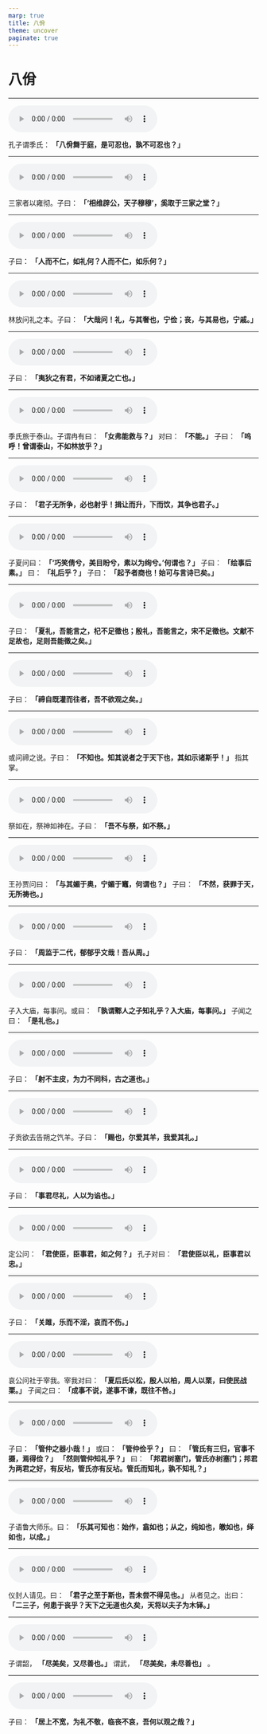 ```yaml
---
marp: true
title: 八佾
theme: uncover
paginate: true
---
```


# 八佾

---

![](assets/audios/03/1.mp3)

孔子谓季氏： __「八佾舞于庭，是可忍也，孰不可忍也？」__ 

---

![](assets/audios/03/2.mp3)

三家者以雍彻。子曰： __「‘相维辟公，天子穆穆’，奚取于三家之堂？」__ 

---

![](assets/audios/03/3.mp3)

子曰： __「人而不仁，如礼何？人而不仁，如乐何？」__ 

---

![](assets/audios/03/4.mp3)

林放问礼之本。子曰： __「大哉问！礼，与其奢也，宁俭；丧，与其易也，宁戚。」__ 

---

![](assets/audios/03/5.mp3)

子曰： __「夷狄之有君，不如诸夏之亡也。」__ 

---

![](assets/audios/03/6.mp3)

季氏旅于泰山。子谓冉有曰： __「女弗能救与？」__ 对曰： __「不能。」__ 子曰： __「呜呼！曾谓泰山，不如林放乎？」__ 

---

![](assets/audios/03/7.mp3)

子曰： __「君子无所争，必也射乎！揖让而升，下而饮，其争也君子。」__ 

---

![](assets/audios/03/8.mp3)

子夏问曰： __「‘巧笑倩兮，美目盼兮，素以为绚兮。’何谓也？」__ 子曰： __「绘事后素。」__ 曰： __「礼后乎？」__ 子曰： __「起予者商也！始可与言诗已矣。」__ 

---

![](assets/audios/03/9.mp3)

子曰： __「夏礼，吾能言之，杞不足徵也；殷礼，吾能言之，宋不足徵也。文献不足故也，足则吾能徵之矣。」__ 

---

![](assets/audios/03/10.mp3)

子曰： __「禘自既灌而往者，吾不欲观之矣。」__ 

---

![](assets/audios/03/11.mp3)

或问禘之说。子曰： __「不知也。知其说者之于天下也，其如示诸斯乎！」__ 指其掌。

---

![](assets/audios/03/12.mp3)

祭如在，祭神如神在。子曰： __「吾不与祭，如不祭。」__ 

---

![](assets/audios/03/13.mp3)

王孙贾问曰： __「与其媚于奥，宁媚于竈，何谓也？」__ 子曰： __「不然，获罪于天，无所祷也。」__ 

---

![](assets/audios/03/14.mp3)

子曰： __「周监于二代，郁郁乎文哉！吾从周。」__ 

---

![](assets/audios/03/15.mp3)

子入大庙，每事问。或曰： __「孰谓鄹人之子知礼乎？入大庙，每事问。」__ 子闻之曰： __「是礼也。」__ 

---

![](assets/audios/03/16.mp3)

子曰： __「射不主皮，为力不同科，古之道也。」__ 

---

![](assets/audios/03/17.mp3)

子贡欲去告朔之饩羊。子曰： __「赐也，尔爱其羊，我爱其礼。」__ 

---

![](assets/audios/03/18.mp3)

子曰： __「事君尽礼，人以为谄也。」__ 

---

![](assets/audios/03/19.mp3)

定公问： __「君使臣，臣事君，如之何？」__ 孔子对曰： __「君使臣以礼，臣事君以忠。」__ 

---

![](assets/audios/03/20.mp3)

子曰： __「关雎，乐而不淫，哀而不伤。」__ 

---

![](assets/audios/03/21.mp3)

哀公问社于宰我。宰我对曰： __「夏后氏以松，殷人以柏，周人以栗，曰使民战栗。」__ 子闻之曰： __「成事不说，遂事不谏，既往不咎。」__ 

---

![](assets/audios/03/22.mp3)

子曰： __「管仲之器小哉！」__ 或曰： __「管仲俭乎？」__ 曰： __「管氏有三归，官事不摄，焉得俭？」__  __「然则管仲知礼乎？」__ 曰： __「邦君树塞门，管氏亦树塞门；邦君为两君之好，有反坫，管氏亦有反坫。管氏而知礼，孰不知礼？」__ 

---

![](assets/audios/03/23.mp3)

子语鲁大师乐。曰： __「乐其可知也：始作，翕如也；从之，纯如也，皦如也，绎如也，以成。」__ 

---

![](assets/audios/03/24.mp3)

仪封人请见。曰： __「君子之至于斯也，吾未尝不得见也。」__ 从者见之。出曰： __「二三子，何患于丧乎？天下之无道也久矣，天将以夫子为木铎。」__ 

---

![](assets/audios/03/25.mp3)

子谓韶， __「尽美矣，又尽善也。」__ 谓武， __「尽美矣，未尽善也」__ 。

---

![](assets/audios/03/26.mp3)

子曰： __「居上不宽，为礼不敬，临丧不哀，吾何以观之哉？」__ 